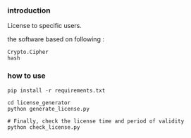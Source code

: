 
### introduction

License to specific users.

the software based on following : 

```
Crypto.Cipher
hash
```

### how to use
```shell
pip install -r requirements.txt

cd license_generator
python generate_license.py

# Finally, check the license time and period of validity
python check_license.py

```
